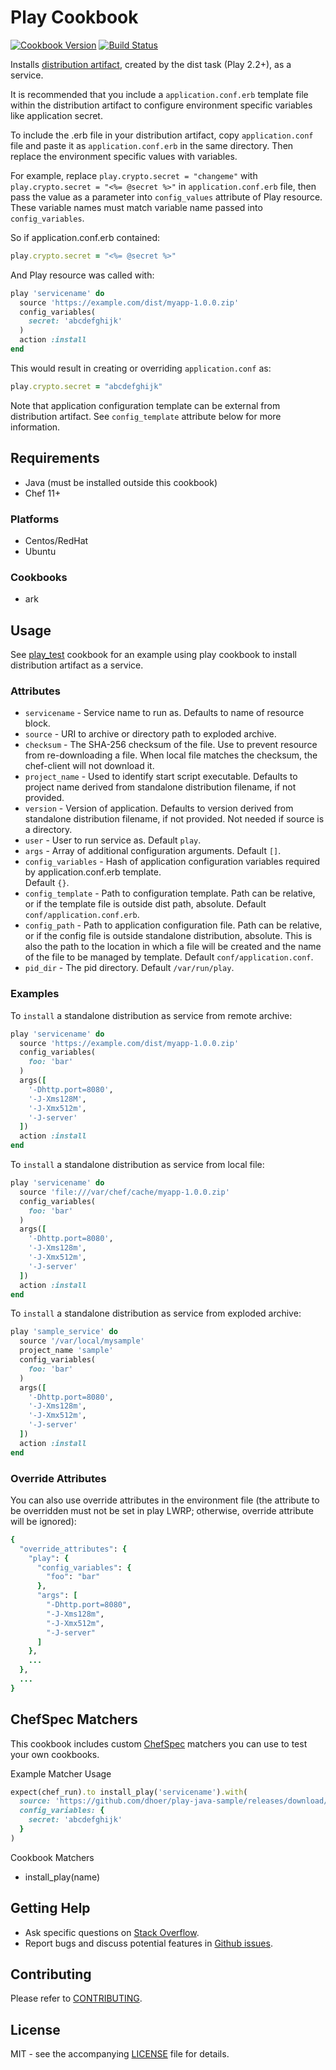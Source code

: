 # Play Cookbook

[![Cookbook Version](http://img.shields.io/cookbook/v/play.svg?style=flat-square)][cookbook]
[![Build Status](http://img.shields.io/travis/dhoer/chef-play.svg?style=flat-square)][travis]

[cookbook]: https://supermarket.chef.io/cookbooks/play
[travis]: https://travis-ci.org/dhoer/chef-play

Installs [distribution artifact](https://www.playframework.com/documentation/2.5.x/Production#Using-the-dist-task), 
created by the dist task (Play 2.2+), as a service.

It is recommended that you include a `application.conf.erb` template file within the distribution artifact to configure 
environment specific variables like application secret.  
 
To include the .erb file in your distribution artifact, copy `application.conf` file and paste it as 
`application.conf.erb` in the same directory. Then replace the environment specific values with variables. 

For example, replace `play.crypto.secret = "changeme"` with `play.crypto.secret = "<%= @secret %>"` in 
`application.conf.erb` file, then pass the value as a parameter into `config_values` attribute of Play resource. 
These variable names must match variable name passed into `config_variables`.
  
So if application.conf.erb contained:

```ruby
play.crypto.secret = "<%= @secret %>"
```

And Play resource was called with:

```ruby
play 'servicename' do
  source 'https://example.com/dist/myapp-1.0.0.zip'
  config_variables(
    secret: 'abcdefghijk'
  )
  action :install
end
```

This would result in creating or overriding `application.conf` as:

```ruby
play.crypto.secret = "abcdefghijk"
```

Note that application configuration template can be external from distribution artifact.  See `config_template` 
attribute below for more information.

## Requirements

- Java (must be installed outside this cookbook)
- Chef 11+

### Platforms

- Centos/RedHat
- Ubuntu 

### Cookbooks

- ark

## Usage

See [play_test](https://github.com/dhoer/chef-play/tree/master/test/fixtures/cookbooks/play_test) cookbook
for an example using play cookbook to install distribution artifact as a service.

### Attributes

* `servicename` - Service name to run as.  Defaults to name of resource block.
* `source` - URI to archive or directory path to exploded archive. 
* `checksum` - The SHA-256 checksum of the file. Use to prevent resource from re-downloading a file. 
When  local file matches the checksum, the chef-client will not download it.
* `project_name` - Used to identify start script executable.  Defaults to project name derived from standalone 
distribution filename, if not provided.
* `version` - Version of application.  Defaults to version derived from standalone distribution filename, if 
not provided. Not needed if source is a directory.
* `user` - User to run service as.  Default `play`.
* `args` - Array of additional configuration arguments.  Default `[]`. 
* `config_variables` - Hash of application configuration variables required by application.conf.erb template.  
Default `{}`.
* `config_template` - Path to configuration template.  Path can be relative, or if the template file is outside dist 
path, absolute.  Default `conf/application.conf.erb`.
* `config_path` - Path to application configuration file. Path can be relative, or if the config file is outside 
standalone distribution, absolute. This is also the path to the location in which a file will be created and the name 
of the file to be managed by template. Default `conf/application.conf`.
* `pid_dir` - The pid directory. Default `/var/run/play`.

### Examples

To `install` a standalone distribution as service from remote archive:

```ruby
play 'servicename' do
  source 'https://example.com/dist/myapp-1.0.0.zip'
  config_variables(
    foo: 'bar'
  )
  args([
    '-Dhttp.port=8080',
    '-J-Xms128M',
    '-J-Xmx512m',
    '-J-server'
  ])
  action :install
end
```

To `install` a standalone distribution as service from local file:

```ruby
play 'servicename' do
  source 'file:///var/chef/cache/myapp-1.0.0.zip'
  config_variables(
    foo: 'bar'
  )
  args([
    '-Dhttp.port=8080',
    '-J-Xms128m',
    '-J-Xmx512m',
    '-J-server'
  ])
  action :install
end
```

To `install` a standalone distribution as service from exploded archive:

```ruby
play 'sample_service' do
  source '/var/local/mysample'
  project_name 'sample'
  config_variables(
    foo: 'bar'
  )
  args([
    '-Dhttp.port=8080',
    '-J-Xms128m',
    '-J-Xmx512m',
    '-J-server'
  ])
  action :install
end
```

### Override Attributes

You can also use override attributes in the environment file (the attribute to be overridden must 
not be set in play LWRP; otherwise, override attribute will be ignored):

```ruby
{
  "override_attributes": {
    "play": {
      "config_variables": {
        "foo": "bar"
      },
      "args": [
        "-Dhttp.port=8080",
        "-J-Xms128m",
        "-J-Xmx512m",
        "-J-server"
      ]
    },
    ...
  },
  ...
}
```

## ChefSpec Matchers

This cookbook includes custom [ChefSpec](https://github.com/sethvargo/chefspec) matchers you can use to test your 
own cookbooks.

Example Matcher Usage

```ruby
expect(chef_run).to install_play('servicename').with(
  source: 'https://github.com/dhoer/play-java-sample/releases/download/1.0/play-java-sample-1.0.zip',
  config_variables: {
    secret: 'abcdefghijk'
  }
)
```
      
Cookbook Matchers

- install_play(name)

## Getting Help

- Ask specific questions on [Stack Overflow](http://stackoverflow.com/questions/tagged/chef-play).
- Report bugs and discuss potential features in [Github issues](https://github.com/dhoer/chef-play/issues).

## Contributing

Please refer to [CONTRIBUTING](https://github.com/dhoer/chef-play/blob/master/CONTRIBUTING.md).

## License

MIT - see the accompanying [LICENSE](https://github.com/dhoer/chef-play/blob/master/LICENSE.md) file for 
details.
